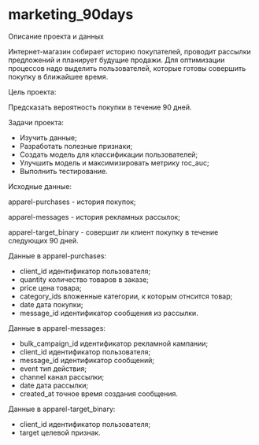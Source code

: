 # marketing_90days
Описание проекта и данных

Интернет-магазин собирает историю покупателей, проводит рассылки предложений и планирует будущие продажи. Для оптимизации процессов надо выделить пользователей, которые готовы совершить покупку в ближайшее время.

Цель проекта:

Предсказать вероятность покупки в течение 90 дней.

Задачи проекта:

- Изучить данные;
- Разработать полезные признаки;
- Создать модель для классификации пользователей;
- Улучшить модель и максимизировать метрику roc_auc;
- Выполнить тестирование.

Исходные данные:

apparel-purchases - история покупок;

apparel-messages - история рекламных рассылок;

apparel-target_binary - совершит ли клиент покупку в течение следующих 90 дней.

Данные в apparel-purchases:
- client_id идентификатор пользователя;
- quantity количество товаров в заказе;
- price цена товара;
- category_ids вложенные категории, к которым отнсится товар;
- date дата покупки;
- message_id идентификатор сообщения из рассылки.

Данные в apparel-messages:
- bulk_campaign_id идентификатор рекламной кампании;
- client_id идентификатор пользователя;
- message_id идентификатор сообщений;
- event тип действия;
- channel канал рассылки;
- date дата рассылки;
- created_at точное время создания сообщения.

Данные в apparel-target_binary:
- client_id идентификатор пользователя;
- target целевой признак.
